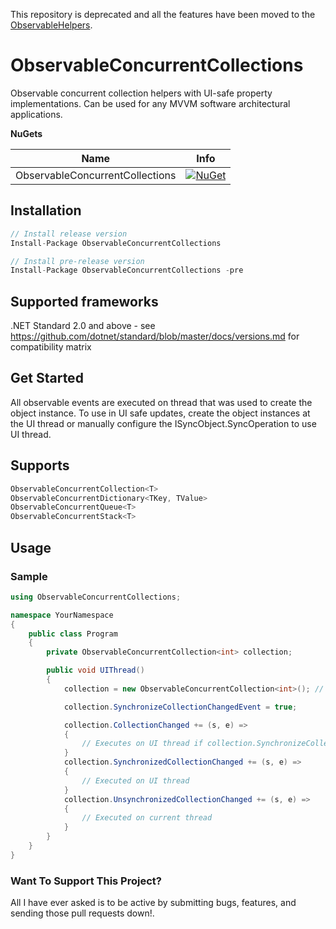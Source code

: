 This repository is deprecated and all the features have been moved to the [ObservableHelpers](https://github.com/Kiryuumaru/ObservableHelpers).

# ObservableConcurrentCollections

Observable concurrent collection helpers with UI-safe property implementations. Can be used for any MVVM software architectural applications.

**NuGets**

|Name|Info|
| ------------------- | :------------------: |
|ObservableConcurrentCollections|[![NuGet](https://buildstats.info/nuget/ObservableConcurrentCollections?includePreReleases=true)](https://www.nuget.org/packages/ObservableConcurrentCollections/)|

## Installation
```csharp
// Install release version
Install-Package ObservableConcurrentCollections

// Install pre-release version
Install-Package ObservableConcurrentCollections -pre
```
## Supported frameworks
.NET Standard 2.0 and above - see https://github.com/dotnet/standard/blob/master/docs/versions.md for compatibility matrix

## Get Started

All observable events are executed on thread that was used to create the object instance.
To use in UI safe updates, create the object instances at the UI thread or manually configure the ISyncObject.SyncOperation to use UI thread.

## Supports
```csharp
ObservableConcurrentCollection<T>
ObservableConcurrentDictionary<TKey, TValue>
ObservableConcurrentQueue<T>
ObservableConcurrentStack<T>
```

## Usage

### Sample
```csharp
using ObservableConcurrentCollections;

namespace YourNamespace
{
    public class Program
    {
        private ObservableConcurrentCollection<int> collection;

        public void UIThread()
        {
            collection = new ObservableConcurrentCollection<int>(); // Must be created on UI thread to synchronize events

            collection.SynchronizeCollectionChangedEvent = true;

            collection.CollectionChanged += (s, e) =>
            {
                // Executes on UI thread if collection.SynchronizeCollectionChangedEvent is true (default false)
            }
            collection.SynchronizedCollectionChanged += (s, e) =>
            {
                // Executed on UI thread
            }
            collection.UnsynchronizedCollectionChanged += (s, e) =>
            {
                // Executed on current thread
            }
        }
    }
}
```

### Want To Support This Project?
All I have ever asked is to be active by submitting bugs, features, and sending those pull requests down!.
